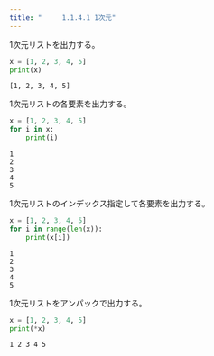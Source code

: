 ```yaml
---
title: "　　　1.1.4.1 1次元"
---
```


1次元リストを出力する。

```python:サンプルコード：sample_8.py
x = [1, 2, 3, 4, 5]
print(x)
```

```text:実行結果
[1, 2, 3, 4, 5]
```

1次元リストの各要素を出力する。

```python:サンプルコード：sample_9.py
x = [1, 2, 3, 4, 5]
for i in x:
    print(i)
```

```text:実行結果
1
2
3
4
5
```

1次元リストのインデックス指定して各要素を出力する。

```python:サンプルコード：sample_10.py
x = [1, 2, 3, 4, 5]
for i in range(len(x)):
    print(x[i])
```

```text:実行結果
1
2
3
4
5
```

1次元リストをアンパックで出力する。

```python:サンプルコード：sample_11.py
x = [1, 2, 3, 4, 5]
print(*x)
```

```text:実行結果
1 2 3 4 5
```